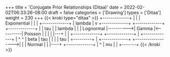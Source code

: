 +++
title = 'Conjugate Prior Relationships (Ditaa)'
date = 2022-02-02T06:33:26-08:00
draft = false
categories = ['Drawing']
types =  ['Ditaa']
weight = 230
+++
{{< kroki type="ditaa" >}}
                          +-------------+
                          |             |
                          | Exponential |
                          |             |
                          +-------------+
                                 |
                          lambda |
                                 v
+-------------+           +-------------+           +-------------+
|             |   tau     |             |   lambda  |             |
|  Lognormal  |---------->|    Gamma    |<----------| Poisson     |
|             |           |             |---+       |             |
+-------------+           +-------------+   |       +-------------+
      |                         ^ ^         | beta
      |                   tau   | |         |
      | tau                     | +---------+
      |                   +-------------+
      +------------------>|             |
                          |     Normal  |
                          |             |----+
                          +-------------+    |
                                     ^       | mu
                                     |       |
                                     +-------+
{{< /kroki >}}
